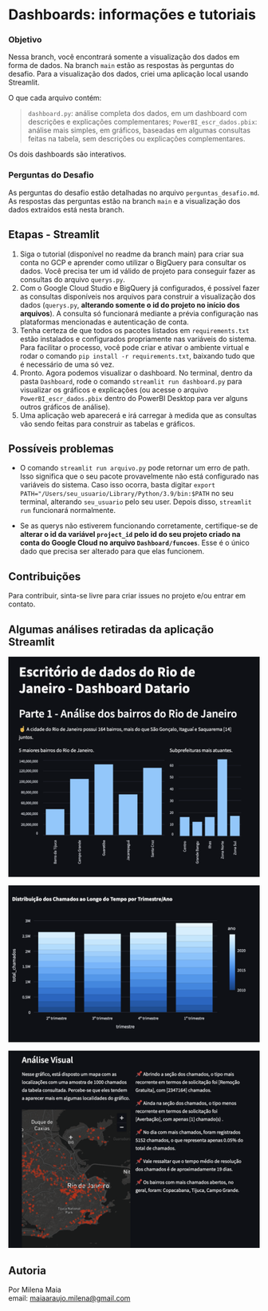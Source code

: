 # Dashboards: informações e tutoriais

### Objetivo

 Nessa branch, você encontrará somente a visualização dos dados em forma de dados. Na branch `main` estão as respostas às perguntas do desafio. Para a visualização dos dados, criei uma aplicação local usando Streamlit.

O que cada arquivo contém:
> `dashboard.py`: análise completa dos dados, em um dashboard com descrições e explicações complementares;
> `PowerBI_escr_dados.pbix`: análise mais simples, em gráficos, baseadas em algumas consultas feitas na tabela, sem descrições ou explicações complementares.

Os dois dashboards são interativos.

### Perguntas do Desafio

As perguntas do desafio estão detalhadas no arquivo `perguntas_desafio.md`. As respostas das perguntas estão na branch `main` e a visualização dos dados extraídos está nesta branch.

## Etapas - Streamlit

1. Siga o tutorial (disponível no readme da branch main) para criar sua conta no GCP e aprender como utilizar o BigQuery para consultar os dados. Você precisa ter um id válido de projeto para conseguir fazer as consultas do arquivo `querys.py`.
2. Com o Google Cloud Studio e BigQuery já configurados, é possível fazer as consultas disponíveis nos arquivos para construir a visualização dos dados (`querys.py`, **alterando somente o id do projeto no início dos arquivos**). A consulta só funcionará mediante a prévia configuração nas plataformas mencionadas e autenticação de conta.
3. Tenha certeza de que todos os pacotes listados em `requirements.txt` estão instalados e configurados propriamente nas variáveis do sistema. Para facilitar o processo, você pode criar e ativar o ambiente virtual e rodar o comando `pip install -r requirements.txt`, baixando tudo que é necessário de uma só vez.
4. Pronto. Agora podemos visualizar o dashboard. No terminal, dentro da pasta `Dashboard`, rode o comando `streamlit run dashboard.py` para visualizar os gráficos e explicações (ou acesse o arquivo `PowerBI_escr_dados.pbix` dentro do PowerBI Desktop para ver alguns outros gráficos de análise).
5. Uma aplicação web aparecerá e irá carregar à medida que as consultas vão sendo feitas para construir as tabelas e gráficos.

## Possíveis problemas
- O comando `streamlit run arquivo.py` pode retornar um erro de path. Isso significa que o seu pacote provavelmente não está configurado nas variáveis do sistema. Caso isso ocorra, basta digitar 
`export PATH="/Users/seu_usuario/Library/Python/3.9/bin:$PATH`
no seu terminal, alterando `seu_usuario` pelo seu user. Depois disso, `streamlit run` funcionará normalmente.

- Se as querys não estiverem funcionando corretamente, certifique-se de **alterar o id da variável `project_id` pelo id do seu projeto criado na conta do Google Cloud no arquivo `Dashboard/funcoes`**. Esse é o único dado que precisa ser alterado para que elas funcionem.

## Contribuições
Para contribuir, sinta-se livre para criar issues no projeto e/ou entrar em contato.

## Algumas análises retiradas da aplicação Streamlit

![Análise dos bairros](Imagens/analise_bairros.png)

![Análise dos chamados por período](Imagens/chamados_periodo.png)

![Análise dos chamados no mapa](Imagens/mapa_chamados.png)


## Autoria
Por Milena Maia
<br>
email: maiaaraujo.milena@gmail.com
